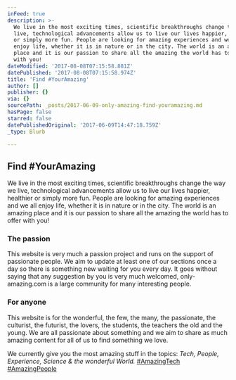 ```yaml
---
inFeed: true
description: >-
  We live in the most exciting times, scientific breakthroughs change the way we
  live, technological advancements allow us to live our lives happier, healthier
  or simply more fun. People are looking for amazing experiences and we all
  enjoy life, whether it is in nature or in the city. The world is an amazing
  place and it is our passion to share all the amazing the world has to offer
  with you!
dateModified: '2017-08-08T07:15:58.881Z'
datePublished: '2017-08-08T07:15:58.974Z'
title: 'Find #YourAmazing'
author: []
publisher: {}
via: {}
sourcePath: _posts/2017-06-09-only-amazing-find-youramazing.md
hasPage: false
starred: false
datePublishedOriginal: '2017-06-09T14:47:18.759Z'
_type: Blurb

---
```

## Find \#YourAmazing

We live in the most exciting times, scientific breakthroughs change the way we live, technological advancements allow us to live our lives happier, healthier or simply more fun. People are looking for amazing experiences and we all enjoy life, whether it is in nature or in the city. The world is an amazing place and it is our passion to share all the amazing the world has to offer with you!

### The passion

This website is very much a passion project and runs on the support of passionate people. We aim to update at least one of our sections once a day so there is something new waiting for you every day. It goes without saying that any suggestion by you is very much welcomed, only-amazing.com is a large community for many interesting people.

### For anyone

This website is for the wonderful, the few, the many, the passionate, the culturist, the futurist, the lovers, the students, the teachers the old and the young. We are all passionate about something and we aim to share as much amazing content for all of us to find something we love.

We currently give you the most amazing stuff in the topics: _Tech, People, Experience, Science & the wonderful World._
[\#AmazingTech][0]
[\#AmazingPeople][1]

[0]: http://amazingtech.only-amazing.com/
[1]: http://amazingpeople.only-amazing.com/